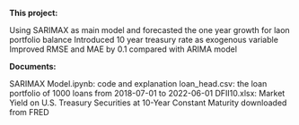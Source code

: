 **This project:**

Using SARIMAX as main model and forecasted the one year growth for laon portfolio balance
Introduced 10 year treasury rate as exogenous variable 
Improved RMSE and MAE by 0.1 compared with ARIMA model


**Documents:**

SARIMAX Model.ipynb: code and explanation
loan_head.csv: the loan portfolio of 1000 loans from 2018-07-01 to 2022-06-01
DFII10.xlsx: Market Yield on U.S. Treasury Securities at 10-Year Constant Maturity downloaded from FRED
